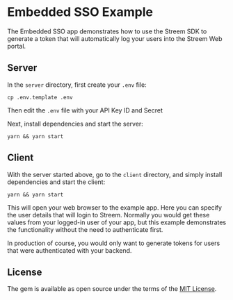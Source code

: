 # Embedded SSO Example

The Embedded SSO app demonstrates how to use the Streem SDK to generate a 
token that will automatically log your users into the Streem Web portal.

## Server
In the `server` directory, first create your `.env` file:

```
cp .env.template .env
``` 

Then edit the `.env` file with your API Key ID and Secret

Next, install dependencies and start the server:

```
yarn && yarn start
```


## Client

With the server started above, go to the `client` directory, and simply install dependencies and start the client:
 
```
yarn && yarn start
```

This will open your web browser to the example app.  Here you can specify the user details that
will login to Streem.  Normally you would get these values from your logged-in user of your app,
but this example demonstrates the functionality without the need to authenticate first.

In production of course, you would only want to generate tokens for users that were authenticated
with your backend.

## License

The gem is available as open source under the terms of the [MIT License](https://opensource.org/licenses/MIT).

